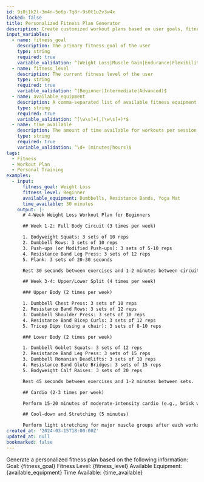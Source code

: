 ```yaml
---
id: 9i0j1k2l-3m4n-5o6p-7q8r-9s0t1u2v3w4x
locked: false
title: Personalized Fitness Plan Generator
description: Create customized workout plans based on user goals, fitness level, and available equipment.
input_variables:
  - name: fitness_goal
    description: The primary fitness goal of the user
    type: string
    required: true
    variable_validation: ^(Weight Loss|Muscle Gain|Endurance|Flexibility|General Fitness)$
  - name: fitness_level
    description: The current fitness level of the user
    type: string
    required: true
    variable_validation: ^(Beginner|Intermediate|Advanced)$
  - name: available_equipment
    description: A comma-separated list of available fitness equipment
    type: string
    required: true
    variable_validation: ^[\w\s]+(,[\w\s]+)*$
  - name: time_available
    description: The amount of time available for workouts per session
    type: string
    required: true
    variable_validation: ^\d+ (minutes|hours)$
tags:
  - Fitness
  - Workout Plan
  - Personal Training
examples:
  - input:
      fitness_goal: Weight Loss
      fitness_level: Beginner
      available_equipment: Dumbbells, Resistance Bands, Yoga Mat
      time_available: 30 minutes
    output: |-
      # 4-Week Weight Loss Workout Plan for Beginners

      ## Week 1-2: Full Body Circuit (3 times per week)

      1. Bodyweight Squats: 3 sets of 10 reps
      2. Dumbbell Rows: 3 sets of 10 reps
      3. Push-ups (or Modified Push-ups): 3 sets of 5-10 reps
      4. Resistance Band Leg Press: 3 sets of 12 reps
      5. Plank: 3 sets of 20-30 seconds

      Rest 30 seconds between exercises and 1-2 minutes between circuits.

      ## Week 3-4: Upper/Lower Split (4 times per week)

      ### Upper Body (2 times per week)

      1. Dumbbell Chest Press: 3 sets of 10 reps
      2. Resistance Band Rows: 3 sets of 12 reps
      3. Dumbbell Shoulder Press: 3 sets of 10 reps
      4. Resistance Band Bicep Curls: 3 sets of 12 reps
      5. Tricep Dips (using a chair): 3 sets of 8-10 reps

      ### Lower Body (2 times per week)

      1. Dumbbell Goblet Squats: 3 sets of 12 reps
      2. Resistance Band Leg Press: 3 sets of 15 reps
      3. Dumbbell Romanian Deadlifts: 3 sets of 10 reps
      4. Resistance Band Glute Bridges: 3 sets of 15 reps
      5. Bodyweight Calf Raises: 3 sets of 20 reps

      Rest 45 seconds between exercises and 1-2 minutes between sets.

      ## Cardio (2-3 times per week)

      Perform 15-20 minutes of moderate-intensity cardio (e.g., brisk walking, jogging in place, or jumping jacks) on non-strength training days or after your strength workouts if time allows.

      ## Cool-down and Stretching (5 minutes)

      Perform light stretching for major muscle groups after each workout to improve flexibility and reduce muscle soreness.
created_at: '2024-03-15T18:00:00Z'
updated_at: null
bookmarked: false
---
```


Generate a personalized fitness plan based on the following information:
Goal: {fitness_goal}
Fitness Level: {fitness_level}
Available Equipment: {available_equipment}
Time Available: {time_available}

